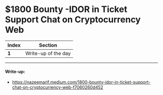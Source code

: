 # $1800 Bounty -IDOR in Ticket Support Chat on Cryptocurrency Web

Index | Section
--- | ---
**1** | Write-up of the day

___


#### Write-up: 

* https://nazeemarif.medium.com/1800-bounty-idor-in-ticket-support-chat-on-cryptocurrency-web-f7060260d452
